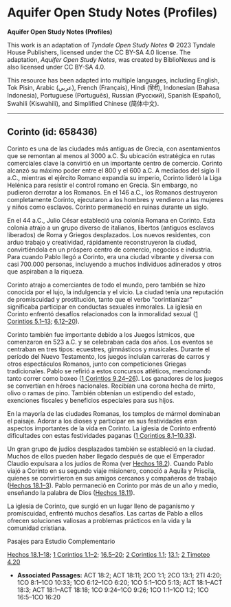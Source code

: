 # Aquifer Open Study Notes (Profiles)

**Aquifer Open Study Notes (Profiles)**

This work is an adaptation of *Tyndale Open Study Notes* © 2023 Tyndale House Publishers, licensed under the CC BY\-SA 4\.0 license. The adaptation, *Aquifer Open Study Notes*, was created by BiblioNexus and is also licensed under CC BY\-SA 4\.0\.

This resource has been adapted into multiple languages, including English, Tok Pisin, Arabic (عربي), French (Français), Hindi (हिंदी), Indonesian (Bahasa Indonesia), Portuguese (Português), Russian (Русский), Spanish (Español), Swahili (Kiswahili), and Simplified Chinese (简体中文).



--------------------------------

## Corinto (id: 658436)

Corinto es una de las ciudades más antiguas de Grecia, con asentamientos que se remontan al menos al 3000 a.C. Su ubicación estratégica en rutas comerciales clave la convirtió en un importante centro de comercio. Corinto alcanzó su máximo poder entre el 800 y el 600 a.C. A mediados del siglo II a.C., mientras el ejército Romano expandía su imperio, Corinto lideró la Liga Helénica para resistir el control romano en Grecia. Sin embargo, no pudieron derrotar a los Romanos. En el 146 a.C., los Romanos destruyeron completamente Corinto, ejecutaron a los hombres y vendieron a las mujeres y niños como esclavos. Corinto permaneció en ruinas durante un siglo.

En el 44 a.C., Julio César estableció una colonia Romana en Corinto. Esta colonia atrajo a un grupo diverso de italianos, libertos (antiguos esclavos liberados) de Roma y Griegos desplazados. Los nuevos residentes, con arduo trabajo y creatividad, rápidamente reconstruyeron la ciudad, convirtiéndola en un próspero centro de comercio, negocios e industria. Para cuando Pablo llegó a Corinto, era una ciudad vibrante y diversa con casi 700\.000 personas, incluyendo a muchos individuos adinerados y otros que aspiraban a la riqueza.

Corinto atrajo a comerciantes de todo el mundo, pero también se hizo conocida por el lujo, la indulgencia y el vicio. La ciudad tenía una reputación de promiscuidad y prostitución, tanto que el verbo “corintianizar” significaba participar en conductas sexuales inmorales. La iglesia en Corinto enfrentó desafíos relacionados con la inmoralidad sexual ([1 Corintios 5\.1–13](https://ref.ly/1Cor5:1-1Cor5:13); [6\.12–20](https://ref.ly/1Cor6:12-1Cor6:20)).

Corinto también fue importante debido a los Juegos Ístmicos, que comenzaron en 523 a.C. y se celebraban cada dos años. Los eventos se centraban en tres tipos: ecuestres, gimnásticos y musicales. Durante el período del Nuevo Testamento, los juegos incluían carreras de carros y otros espectáculos Romanos, junto con competiciones Griegas tradicionales. Pablo se refirió a estos concursos atléticos, mencionando tanto correr como boxeo ([1 Corintios 9\.24–26](https://ref.ly/1Cor9:24-1Cor9:26)). Los ganadores de los juegos se convertían en héroes nacionales. Recibían una corona hecha de mirto, olivo o ramas de pino. También obtenían un estipendio del estado, exenciones fiscales y beneficios especiales para sus hijos.

En la mayoría de las ciudades Romanas, los templos de mármol dominaban el paisaje. Adorar a los dioses y participar en sus festividades eran aspectos importantes de la vida en Corinto. La iglesia de Corinto enfrentó dificultades con estas festividades paganas ([1 Corintios 8\.1–10\.33](https://ref.ly/1Cor8:1-1Cor10:33)).

Un gran grupo de judíos desplazados también se estableció en la ciudad. Muchos de ellos pueden haber llegado después de que el Emperador Claudio expulsara a los judíos de Roma (ver [Hechos 18\.2](https://ref.ly/Acts18:2)). Cuando Pablo viajó a Corinto en su segundo viaje misionero, conoció a Aquila y Priscila, quienes se convirtieron en sus amigos cercanos y compañeros de trabajo ([Hechos 18\.1–3](https://ref.ly/Acts18:1-Acts18:3)). Pablo permaneció en Corinto por más de un año y medio, enseñando la palabra de Dios ([Hechos 18\.11](https://ref.ly/Acts18:11)).

La iglesia de Corinto, que surgió en un lugar lleno de paganismo y promiscuidad, enfrentó muchos desafíos. Las cartas de Pablo a ellos ofrecen soluciones valiosas a problemas prácticos en la vida y la comunidad cristiana.

Pasajes para Estudio Complementario

[Hechos 18\.1–18](https://ref.ly/Acts18:1-Acts18:18); [1 Corintios 1\.1–2](https://ref.ly/1Cor1:1-1Cor1:2); [16\.5–20](https://ref.ly/1Cor16:5-1Cor16:20); [2 Corintios 1\.1](https://ref.ly/2Cor1:1); [13\.1](https://ref.ly/2Cor13:1); [2 Timoteo 4\.20](https://ref.ly/2Tim4:20)

* **Associated Passages:** ACT 18:2; ACT 18:11; 2CO 1:1; 2CO 13:1; 2TI 4:20; 1CO 8:1–1CO 10:33; 1CO 6:12–1CO 6:20; 1CO 5:1–1CO 5:13; ACT 18:1–ACT 18:3; ACT 18:1–ACT 18:18; 1CO 9:24–1CO 9:26; 1CO 1:1–1CO 1:2; 1CO 16:5–1CO 16:20

